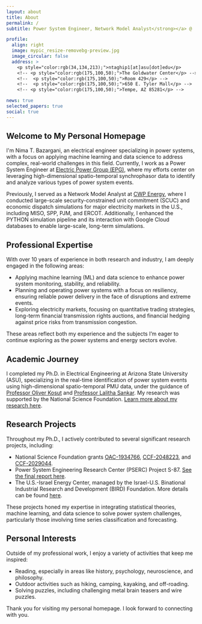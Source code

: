 ```yaml
---
layout: about
title: About
permalink: /
subtitle: Power System Engineer, Network Model Analyst</strong></a> @  <a href="https://www.electricpowergroup.com/">Electric Power Group (EPG)</a> & <a href='#'><strong> Ph.D., in Electrical Engineering</strong></a> @ Arizona State University.

profile:
  align: right
  image: mypic_resize-removebg-preview.jpg
  image_circular: false
  address: >
    <p style="color:rgb(34,134,213);">ntaghip1[at]asu[dot]edu</p>
    <!-- <p style="color:rgb(175,100,50);">The Goldwater Center</p> -->
    <!--  <p style="color:rgb(175,100,50);">Room 429</p> -->
    <!--  <p style="color:rgb(175,100,50);">650 E. Tyler Mall</p> -->
    <!-- <p style="color:rgb(175,100,50);">Tempe, AZ 85281</p> -->

news: true
selected_papers: true
social: true
---
```

<h2>Welcome to My Personal Homepage</h2>

<p>I'm Nima T. Bazargani, an electrical engineer specializing in power systems, with a focus on applying machine learning and data science to address complex, real-world challenges in this field. Currently, I work as a Power System Engineer at <a href="https://www.electricpowergroup.com/">Electric Power Group (EPG)</a>, where my efforts center on leveraging high-dimensional spatio-temporal synchrophasor data to identify and analyze various types of power system events.</p>

<p>Previously, I served as a Network Model Analyst at <a href="https://www.cwpenergy.com/">CWP Energy</a>, where I conducted large-scale security-constrained unit commitment (SCUC) and economic dispatch simulations for major electricity markets in the U.S., including MISO, SPP, PJM, and ERCOT. Additionally, I enhanced the PYTHON simulation pipeline and its interaction with Google Cloud databases to enable large-scale, long-term simulations.</p>

<h2>Professional Expertise</h2>

<p>With over 10 years of experience in both research and industry, I am deeply engaged in the following areas:</p>
<ul>
    <li>Applying machine learning (ML) and data science to enhance power system monitoring, stability, and reliability.</li>
    <li>Planning and operating power systems with a focus on resiliency, ensuring reliable power delivery in the face of disruptions and extreme events.</li>
    <li>Exploring electricity markets, focusing on quantitative trading strategies, long-term financial transmission rights auctions, and financial hedging against price risks from transmission congestion.</li>
</ul>

<p>These areas reflect both my experience and the subjects I’m eager to continue exploring as the power systems and energy sectors evolve.</p>

<h2>Academic Journey</h2>

<p>I completed my Ph.D. in Electrical Engineering at Arizona State University (ASU), specializing in the real-time identification of power system events using high-dimensional spatio-temporal PMU data, under the guidance of <a href="https://sites.google.com/site/okosut/">Professor Oliver Kosut</a> and <a href="https://sankar.engineering.asu.edu/">Professor Lalitha Sankar</a>. My research was supported by the National Science Foundation. <a href="https://sankar.engineering.asu.edu/high-dimensional-spatio-temporal-data-science-for-a-resilient-power-grid-towards-real-time-integration-of-synchrophasor-data/">Learn more about my research here</a>.</p>

<h2>Research Projects</h2>

<p>Throughout my Ph.D., I actively contributed to several significant research projects, including:</p>
<ul>
    <li>National Science Foundation grants <a href="https://nsf.gov/awardsearch/showAward?AWD_ID=1934766&HistoricalAwards=false">OAC-1934766</a>, <a href="https://www.nsf.gov/awardsearch/showAward?AWD_ID=2048223&HistoricalAwards=false">CCF-2048223</a>, and <a href="https://nsf.gov/awardsearch/showAward?AWD_ID=2029044&HistoricalAwards=false">CCF-2029044</a>.</li>
    <li>Power System Engineering Research Center (PSERC) Project S-87. <a href="https://documents.pserc.wisc.edu/documents/publications/reports/2021_reports/S_87_Final_Report.pdf">See the final report here</a>.</li>
    <li>The U.S.-Israel Energy Center, managed by the Israel-U.S. Binational Industrial Research and Development (BIRD) Foundation. More details can be found <a href="https://us-isr-energycenter.org/energy_cyber/USIE.html">here</a>.</li>
</ul>

<p>These projects honed my expertise in integrating statistical theories, machine learning, and data science to solve power system challenges, particularly those involving time series classification and forecasting.</p>

<h2>Personal Interests</h2>

<p>Outside of my professional work, I enjoy a variety of activities that keep me inspired:</p>
<ul>
    <li>Reading, especially in areas like history, psychology, neuroscience, and philosophy.</li>
    <li>Outdoor activities such as hiking, camping, kayaking, and off-roading.</li>
    <li>Solving puzzles, including challenging metal brain teasers and wire puzzles.</li>
</ul>

<p>Thank you for visiting my personal homepage. I look forward to connecting with you.</p>

<!-- <h2>Looking Ahead</h2>
<p>As I continue to explore the potential of machine learning and data science in power systems, I am excited to apply my skills and knowledge to new challenges and opportunities. Thank you for visiting my personal homepage. I look forward to connecting with you.</p> -->
